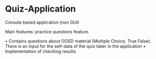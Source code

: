 # Quiz-Application
Console based application (non GUI)

Main features: practice questions feature.

• Contains questions about OOSD material (Multiple Choice, True False). There is an input for the self-data of the quiz taker in the application
• Implementation of checking results
